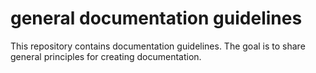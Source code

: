 # general documentation guidelines
This repository contains documentation guidelines. The goal is to share general principles for creating documentation.
